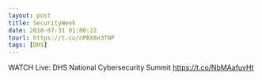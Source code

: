 ```yaml
---
layout: post
title: SecurityWeek
date: 2018-07-31 01:00:22
tourl: https://t.co/nPBX8e3TNP
tags: [DHS]
---
```

WATCH Live: DHS National Cybersecurity Summit https://t.co/NbMAafuvHt